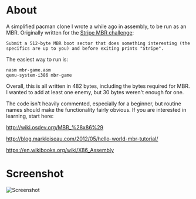 # About
A simplified pacman clone I wrote a while ago in assembly, to be run as an MBR. Originally written for the [Stripe MBR challenge](https://stripe.com/jobs#engineer):

    Submit a 512-byte MBR boot sector that does something interesting (the specifics are up to you) and before exiting prints "Stripe".

The easiest way to run is:

    nasm mbr-game.asm
    qemu-system-i386 mbr-game

Overall, this is all written in 482 bytes, including the bytes required for MBR. I wanted to add at least one enemy, but 30 bytes weren't enough for one.

The code isn't heavily commented, especially for a beginner, but routine names should make the functionality fairly obvious. If you are interested in learning, start here:

http://wiki.osdev.org/MBR_%28x86%29

http://blog.markloiseau.com/2012/05/hello-world-mbr-tutorial/

https://en.wikibooks.org/wiki/X86_Assembly

# Screenshot
![Screenshot](https://raw.github.com/gaganpreet/mbr-game/master/screenshot.png)
